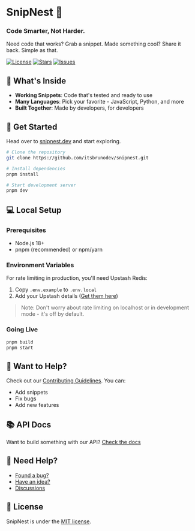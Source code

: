 # SnipNest 🪺

### Code Smarter, Not Harder.

Need code that works? Grab a snippet. Made something cool? Share it back. Simple as that.

[![License](https://badgen.net/github/license/itsbrunodev/snipnest?color=green&label=License)](LICENSE)
[![Stars](https://badgen.net/github/stars/itsbrunodev/snipnest?color=orange&label=Stars)](https://github.com/itsbrunodev/snipnest/stargazers)
[![Issues](https://badgen.net/github/open-issues/itsbrunodev/snipnest?label=Open+Issues)](https://github.com/itsbrunodev/snipnest/issues)

## 🚀 What's Inside

- **Working Snippets**: Code that's tested and ready to use
- **Many Languages**: Pick your favorite - JavaScript, Python, and more
- **Built Together**: Made by developers, for developers

## 🎯 Get Started

Head over to [snipnest.dev](https://snipnest.dev) and start exploring.

```sh
# Clone the repository
git clone https://github.com/itsbrunodev/snipnest.git

# Install dependencies
pnpm install

# Start development server
pnpm dev
```

## 💻 Local Setup

### Prerequisites

- Node.js 18+
- pnpm (recommended) or npm/yarn

### Environment Variables

For rate limiting in production, you'll need Upstash Redis:

1. Copy `.env.example` to `.env.local`
2. Add your Upstash details ([Get them here](https://upstash.com/docs/redis/overall/getstarted))

> Note: Don't worry about rate limiting on localhost or in development mode - it's off by default.

### Going Live

```bash
pnpm build
pnpm start
```

## 🤝 Want to Help?

Check out our [Contributing Guidelines](./CONTRIBUTING.md). You can:

- Add snippets
- Fix bugs
- Add new features

## 📚 API Docs

Want to build something with our API? [Check the docs](./API.md)

## 🌟 Need Help?

- [Found a bug?](https://github.com/itsbrunodev/snipnest/issues)
- [Have an idea?](https://github.com/itsbrunodev/snipnest/issues)
- [Discussions](https://github.com/itsbrunodev/snipnest/discussions)

## 📜 License

SnipNest is under the [MIT license](./LICENSE).
